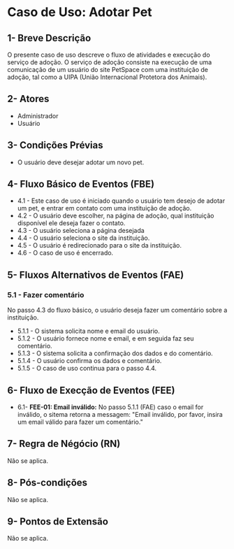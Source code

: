 
# Caso de Uso: **Adotar Pet**

## 1- Breve Descrição
   O presente caso de uso descreve o fluxo de atividades e execução do serviço de adoção. O serviço de adoção consiste na execução de uma comunicação de um usuário do site PetSpace com uma instituição de adoção, tal como a UIPA (União Internacional Protetora dos Animais).
## 2- Atores
   * Administrador 
   * Usuário
    
## 3- Condições Prévias
   * O usuário deve desejar adotar um novo pet.


## 4- Fluxo Básico de Eventos (FBE)
   * 4.1 - Este caso de uso é iniciado quando o usuário tem desejo de adotar um pet, e entrar em contato com uma instituição de adoção.
   * 4.2 - O usuário deve escolher, na página de adoção, qual instituição disponível ele deseja fazer o contato.
   * 4.3 - O usuário seleciona a página desejada
   * 4.4 - O usuário seleciona o site da instituição.
   * 4.5 - O usuário é redirecionado para o site da instituição.
   * 4.6 - O caso de uso é encerrado.
    
## 5- Fluxos Alternativos de Eventos (FAE)
### 5.1 - Fazer comentário
No passo 4.3 do fluxo básico, o usuário deseja fazer um comentário sobre a instituição.
* 5.1.1 - O sistema solicita nome e email do usuário.
* 5.1.2 - O usuário fornece nome e email, e em seguida faz seu comentário.
* 5.1.3 - O sistema solicita a confirmação dos dados e do comentário.
* 5.1.4 - O usuário confirma os dados e comentário.
* 5.1.5 - O caso de uso continua para o passo 4.4.



## 6- Fluxo de Execção de Eventos (FEE)
* 6.1- **FEE-01: Email inválido:** No passo 5.1.1 (FAE) caso o email for inválido, o sitema retorna a messagem: "Email inválido, por favor, insira um email válido para fazer um comentário."

## 7- Regra de Négócio (RN)
Não se aplica.
## 8- Pós-condições
Não se aplica.
## 9- Pontos de Extensão
Não se aplica.









